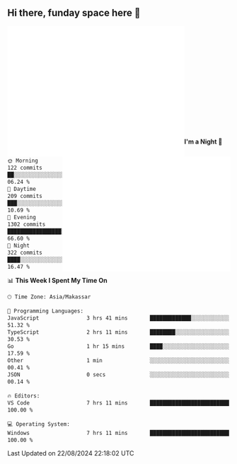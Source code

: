 ## Hi there, funday space here 🚀

<img align="left" width="400" alt="🌞" src="https://raw.githubusercontent.com/fhasnur/fhasnur/master/general.svg?token=ATQS65TR7ETTG5RLJUDIDBLBN34HE">
<img align="right" width="380" alt="🌞" src="https://raw.githubusercontent.com/fhasnur/fhasnur/master/statistics.svg?token=ATQS65TR7ETTG5RLJUDIDBLBN34HE">

<br><br><br><br><br><br><br><br><br><br><br><br><br><br>

<!--START_SECTION:waka-->
**I'm a Night 🦉** 

```text
🌞 Morning                122 commits         ██░░░░░░░░░░░░░░░░░░░░░░░   06.24 % 
🌆 Daytime                209 commits         ███░░░░░░░░░░░░░░░░░░░░░░   10.69 % 
🌃 Evening                1302 commits        █████████████████░░░░░░░░   66.60 % 
🌙 Night                  322 commits         ████░░░░░░░░░░░░░░░░░░░░░   16.47 % 
```


📊 **This Week I Spent My Time On** 

```text
🕑︎ Time Zone: Asia/Makassar

💬 Programming Languages: 
JavaScript               3 hrs 41 mins       █████████████░░░░░░░░░░░░   51.32 % 
TypeScript               2 hrs 11 mins       ████████░░░░░░░░░░░░░░░░░   30.53 % 
Go                       1 hr 15 mins        ████░░░░░░░░░░░░░░░░░░░░░   17.59 % 
Other                    1 min               ░░░░░░░░░░░░░░░░░░░░░░░░░   00.41 % 
JSON                     0 secs              ░░░░░░░░░░░░░░░░░░░░░░░░░   00.14 % 

🔥 Editors: 
VS Code                  7 hrs 11 mins       █████████████████████████   100.00 % 

💻 Operating System: 
Windows                  7 hrs 11 mins       █████████████████████████   100.00 % 
```


 Last Updated on 22/08/2024 22:18:02 UTC
<!--END_SECTION:waka-->
